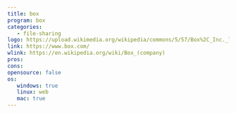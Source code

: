 ```yaml
---
title: box
program: box
categories:
   - file-sharing
logo: https://upload.wikimedia.org/wikipedia/commons/5/57/Box%2C_Inc._logo.svg
link: https://www.box.com/
wlink: https://en.wikipedia.org/wiki/Box_(company)
pros:
cons:
opensource: false
os:
   windows: true
   linux: web
   mac: true
---
```

